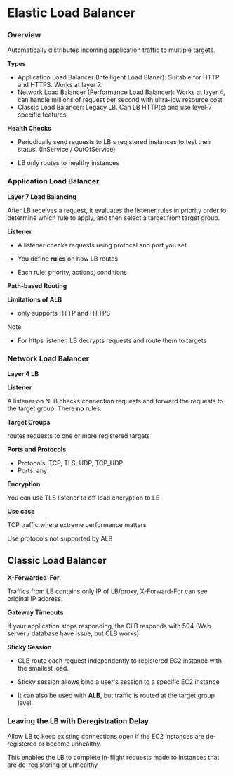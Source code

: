 # Elastic Load Balancer

### Overview

Automatically distributes incoming application traffic to multiple targets.

**Types**

- Application Load Balancer (Intelligent Load Blaner): Suitable for HTTP and HTTPS. Works at layer 7.
- Network Load Balancer (Performance Load Balancer): Works at layer 4, can handle millions of request per second with ultra-low resource cost
- Classic Load Balancer: Legacy LB. Can LB HTTP(s) and use level-7 specific features.

**Health Checks**

- Periodically send requests to LB's registered instances to test their status. (InService / OutOfService)

- LB only routes to healthy instances

### Application Load Balancer

**Layer 7 Load Balancing**

After LB receives a request, it evaluates  the listener rules in priority order to determine which rule to apply, and then select a target from target group.

**Listener**

- A listener checks requests using protocal and port you set.

- You define **rules** on how LB routes

- Each rule: priority, actions, conditions

**Path-based Routing**

**Limitations of ALB**

- only supports HTTP and HTTPS

Note:

- For https listener, LB decrypts requests and route them to targets

### Network Load Balancer

**Layer 4 LB**

**Listener**

A listener on NLB checks connection requests and forward the requests to the target group. There **no** rules.

**Target Groups**

routes requests to one or more registered targets

**Ports and Protocols**

- Protocols: TCP, TLS, UDP, TCP_UDP
- Ports: any

**Encryption**

You can use TLS listener to off load encryption to LB

**Use case**

TCP traffic where extreme performance matters

Use protocols not supported by ALB

## Classic Load Balancer

**X-Forwarded-For**

Traffics from LB contains only IP of LB/proxy, X-Forward-For can see original IP address.

**Gateway Timeouts**

If your application stops responding, the CLB responds with 504 (Web server / database have issue, but CLB works)

**Sticky Session**

- CLB route each request independently to registered EC2 instance with the smallest load.

- Sticky session allows bind a user's session to a specific EC2 instance
- It can also be used with **ALB**, but traffic is routed at the target group level.

### Leaving the LB with Deregistration Delay

Allow LB to keep existing connections open if the EC2 instances are de-registered or become unhealthy.

This enables the LB to complete in-flight requests made to instances that are de-registering or unhealthy

